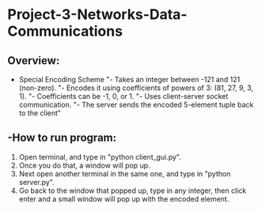 # Project-3-Networks-Data-Communications

Overview:
-
- Special Encoding Scheme 
        "- Takes an integer between -121 and 121 (non-zero).
        "- Encodes it using coefficients of powers of 3: (81, 27, 9, 3, 1).
        "- Coefficients can be -1, 0, or 1.
        "- Uses client-server socket communication.
        "- The server sends the encoded 5-element tuple back to the client"

-How to run program:
-
1) Open terminal, and type in "python client_gui.py".
2) Once you do that, a window will pop up.
3) Next open another terminal in the same one, and type in "python server.py".
4) Go back to the window that popped up, type in any integer, then click enter and a small window will pop up with the encoded element.
